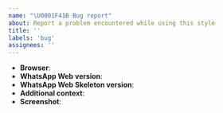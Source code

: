 ```yaml
---
name: "\U0001F41B Bug report"
about: Report a problem encountered while using this style
title: ''
labels: 'bug'
assignees: ''
---
```


<!--
Thank you for reporting an issue. Please make sure that your style is up to
date and you checked the recent commits to ensure that your issue wasn't recently
addressed.

• If the page is not publicly accessible, include the HTML code around the issue.
• WhatsApp version can be found under Settings > Help.
-->

- **Browser**:
- **WhatsApp Web version**:
- **WhatsApp Web Skeleton version**:
- **Additional context**:
- **Screenshot**:
